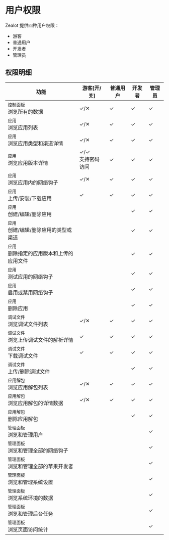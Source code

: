 # 用户权限

Zealot 提供四种用户权限：

- 游客
- 普通用户
- 开发者
- 管理员

## 权限明细

功能 | 游客[开/关] | 普通用户 | 开发者 | 管理员
---|---|---|---|---
`控制面板`<br />浏览所有的数据 | ✓/✕ | ✓ | ✓ | ✓
`应用`<br />浏览应用列表 | ✓/✕ | ✓ | ✓ | ✓
`应用`<br />浏览应用类型和渠道详情 | ✓/✕ | ✓ | ✓ | ✓
`应用`<br />浏览应用版本详情 | ✓/✓ <br />支持密码访问 | ✓ | ✓ | ✓
`应用`<br />浏览应用内的网络钩子 | ✓/✕ | ✓ | ✓ | ✓
`应用`<br />上传/安装/下载应用 | ✓ | ✓ | ✓ | ✓
`应用`<br />创建/编辑/删除应用 |  |  | ✓ | ✓
`应用`<br />创建/编辑/删除应用的类型或渠道 |  |  | ✓ | ✓
`应用`<br />删除指定的应用版本和上传的应用文件 |  |  | ✓ | ✓
`应用`<br />测试应用的网络钩子 |  |  | ✓ | ✓
`应用`<br />启用或禁用网络钩子 |  |  | ✓ | ✓
`应用`<br />删除应用 |  |  | ✓ | ✓
`调试文件`<br />浏览调试文件列表 | ✓/✕ | ✓ | ✓ | ✓
`调试文件`<br />浏览上传调试文件的解析详情 | ✓ | ✓ | ✓ | ✓
`调试文件`<br />下载调试文件 | ✓ | ✓ | ✓ | ✓
`调试文件`<br />上传/删除调试文件 |  |  | ✓ | ✓
`应用解包`<br />浏览应用解包列表 | ✓/✕ | ✓ | ✓ | ✓
`应用解包`<br />浏览应用解包的详情数据 | ✓/✕ | ✓ | ✓ | ✓
`应用解包`<br />删除应用解包 |  |  | ✓ | ✓
`管理面板`<br />浏览和管理用户 |  |  |  | ✓
`管理面板`<br />浏览和管理全部的网络钩子 |  |  |  | ✓
`管理面板`<br />浏览和管理全部的苹果开发者 |  |  |  | ✓
`管理面板`<br />浏览和管理系统设置 |  |  |  | ✓
`管理面板`<br />浏览系统环境的数据 |  |  |  | ✓
`管理面板`<br />浏览和管理后台任务 |  |  |  | ✓
`管理面板`<br />浏览页面访问统计 |  |  |  | ✓
